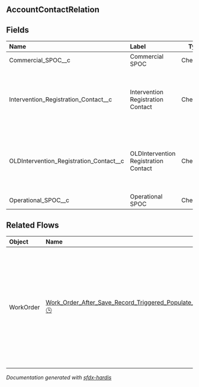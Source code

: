 ## AccountContactRelation

<!-- Object description -->

## Fields

| Name      | Label | Type | Description |
| :-------- | :---- | :--: | :---------- | 
| Commercial_SPOC__c | Commercial SPOC | Checkbox | <!-- --> |
| Intervention_Registration_Contact__c | Intervention Registration Contact | Checkbox | used in the send out of the announcement of a scheduled visit to the correct contact |
| OLDIntervention_Registration_Contact__c | OLDIntervention Registration Contact | Checkbox | used in the send out of the announcement of a scheduled visit to the correct contact |
| Operational_SPOC__c | Operational SPOC | Checkbox | <!-- --> |


## Related Flows

| Object | Name      | Type | Description |
| :----  | :-------- | :--: | :---------- | 
| WorkOrder | [Work_Order_After_Save_Record_Triggered_Populate_Contact_on_WO_and_SA](../flows/Work_Order_After_Save_Record_Triggered_Populate_Contact_on_WO_and_SA.md) [🕒](../flows/Work_Order_After_Save_Record_Triggered_Populate_Contact_on_WO_and_SA-history.md) |  Record After Save | This flow populates the contact field on a work order and its related service appointment on creation. It takes an operational contact of the related operational account. |


_Documentation generated with [sfdx-hardis](https://sfdx-hardis.cloudity.com)_
